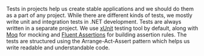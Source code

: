 Tests in projects help us create stable applications and we should do them as a part of any project. While there are different kinds of tests, we mostly write unit and integration tests in .NET development. Tests are always written in a separate project.
We use [xUnit](https://xunit.net/) testing tool by default, along with [Moq](https://github.com/moq/moq4) for mocking and [Fluent Assertions](https://fluentassertions.com/introduction) for building assertion rules. The tests are structured using the Arrange-Act-Assert pattern which helps us write readable and understandable code.
